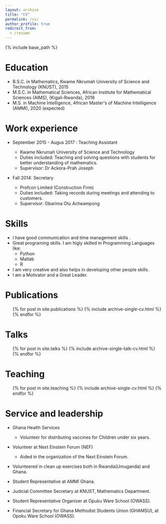 ```yaml
---
layout: archive
title: "CV"
permalink: /cv/
author_profile: true
redirect_from:
  - /resume
---
```


{% include base_path %}

Education
======
* B.S.C. in Mathematics, Kwame Nkrumah University of Science and Technology (KNUST), 2015
* M.S.C. in Mathematical Sciences, African Institute for Mathematical Sciences (AIMS),  (Kigali-Rwanda), 2018
* M.S.    in Machine Intelligence, African Master's of Machine Intelligence (AMMI), 2020 (expected)

Work experience
======
* September 2015 - Augus 2017 : Teaching Assistant
  * Kwame Nkrumah University of Science and Technology 
  * Duties included: Teaching and solving questions with students for better understanding of mathematics.
  * Supervisor: Dr Ackora-Prah Joseph

* Fall 2014: Secretary
  * Profcon Limited (Construction Firm)
  * Duties included: Taking records during meetings and attending to customers.
  * Supervisor: Obarima Otu Acheampong
  
Skills
======
* I  have good communication and time management skills . 
* Great programing skills. I am higly skilled in Programming Languages like:
  * Python
  * Matlab
  * R 
* I am very creative and also helps in developing other people skills.
* I am a Motivator and a Great Leader.

Publications
======
  <ul>{% for post in site.publications %}
    {% include archive-single-cv.html %}
  {% endfor %}</ul>
  
Talks
======
  <ul>{% for post in site.talks %}
    {% include archive-single-talk-cv.html %}
  {% endfor %}</ul>
  
Teaching
======
  <ul>{% for post in site.teaching %}
    {% include archive-single-cv.html %}
  {% endfor %}</ul>
  
Service and leadership
======
* Ghana Health Services
  * Volunteer for distributing vaccines for Children under six years.
* Volunteer at Next Einstein Forum (NEF)

  * Aided in the organization of the Next Einstein Forum.
  
* Volunteered in clean up exercises both in Rwanda(Umuganda)  and Ghana.

* Student Representative  at AMMI Ghana.

* Judicial Committee Secretary at KNUST, Mathematics Department.


* Student Representative Organiser at Opuku Ware School (OWASS).

* Financial Secretary for Ghana Methodist Students Union (GHAMSU), at Opoku Ware School (OWASS).

